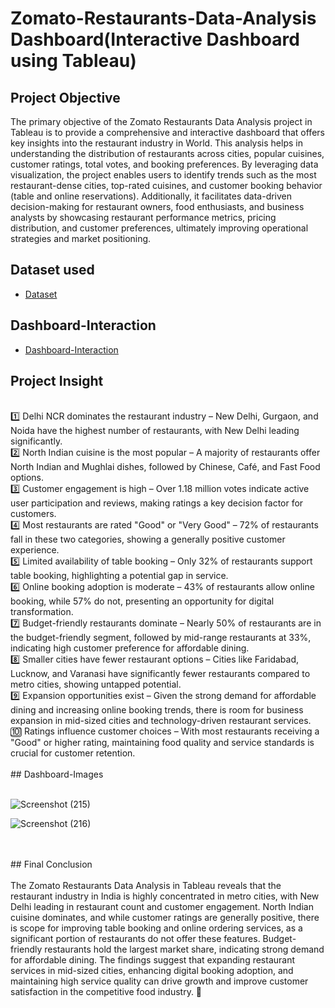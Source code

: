 # Zomato-Restaurants-Data-Analysis Dashboard(Interactive Dashboard using Tableau)
## Project Objective
The primary objective of the Zomato Restaurants Data Analysis project in Tableau is to provide a comprehensive and interactive dashboard that offers key insights into the restaurant industry in World. This analysis helps in understanding the distribution of restaurants across cities, popular cuisines, customer ratings, total votes, and booking preferences. By leveraging data visualization, the project enables users to identify trends such as the most restaurant-dense cities, top-rated cuisines, and customer booking behavior (table and online reservations). Additionally, it facilitates data-driven decision-making for restaurant owners, food enthusiasts, and business analysts by showcasing restaurant performance metrics, pricing distribution, and customer preferences, ultimately improving operational strategies and market positioning.
## Dataset used
- <a href="https://github.com/Madhu-D025/Zomato-Restaurants-Data-Analysis/blob/main/zomato.csv">Dataset</a>
## Dashboard-Interaction
- <a href = "https://github.com/Madhu-D025/Zomato-Restaurants-Data-Analysis/blob/main/Final%20Zomato-Dashboard.twbx">Dashboard-Interaction</a>
## Project Insight
<br>
1️⃣ Delhi NCR dominates the restaurant industry – New Delhi, Gurgaon, and Noida have the highest number of restaurants, with New Delhi leading significantly.
<br>
2️⃣ North Indian cuisine is the most popular – A majority of restaurants offer North Indian and Mughlai dishes, followed by Chinese, Café, and Fast Food options.
<br>
3️⃣ Customer engagement is high – Over 1.18 million votes indicate active user participation and reviews, making ratings a key decision factor for customers.
<br>
4️⃣ Most restaurants are rated "Good" or "Very Good" – 72% of restaurants fall in these two categories, showing a generally positive customer experience.
<br>
5️⃣ Limited availability of table booking – Only 32% of restaurants support table booking, highlighting a potential gap in service.
<br>
6️⃣ Online booking adoption is moderate – 43% of restaurants allow online booking, while 57% do not, presenting an opportunity for digital transformation.
<br>
7️⃣ Budget-friendly restaurants dominate – Nearly 50% of restaurants are in the budget-friendly segment, followed by mid-range restaurants at 33%, indicating high customer preference for affordable dining.
<br>
8️⃣ Smaller cities have fewer restaurant options – Cities like Faridabad, Lucknow, and Varanasi have significantly fewer restaurants compared to metro cities, showing untapped potential.
<br>
9️⃣ Expansion opportunities exist – Given the strong demand for affordable dining and increasing online booking trends, there is room for business expansion in mid-sized cities and technology-driven restaurant services.
<br>
🔟 Ratings influence customer choices – With most restaurants receiving a "Good" or higher rating, maintaining food quality and service standards is crucial for customer retention.
<br>
<br>
## Dashboard-Images
<br>
<br>

![Screenshot (215)](https://github.com/user-attachments/assets/83075429-ddd6-4f65-a970-5393de70eaf6)

![Screenshot (216)](https://github.com/user-attachments/assets/837733fd-e2b6-460c-8b50-faca32da4e55)

<br>
<br>
## Final Conclusion
<br>
<br>
The Zomato Restaurants Data Analysis in Tableau reveals that the restaurant industry in India is highly concentrated in metro cities, with New Delhi leading in restaurant count and customer engagement. North Indian cuisine dominates, and while customer ratings are generally positive, there is scope for improving table booking and online ordering services, as a significant portion of restaurants do not offer these features. Budget-friendly restaurants hold the largest market share, indicating strong demand for affordable dining. The findings suggest that expanding restaurant services in mid-sized cities, enhancing digital booking adoption, and maintaining high service quality can drive growth and improve customer satisfaction in the competitive food industry. 🚀
